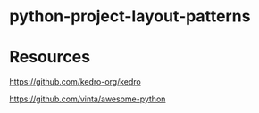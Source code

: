 # python-project-layout-patterns

# Resources

https://github.com/kedro-org/kedro

https://github.com/vinta/awesome-python